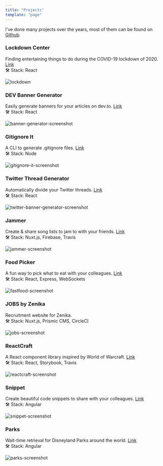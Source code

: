 ```yaml
---
title: "Projects"
template: "page"
---
```


I've done many projects over the years, most of them can be found on [Github](https://github.com/christopherkade).

### Lockdown Center

Finding entertaining things to do during the COVID-19 lockdown of 2020. [Link](https://lockdown.center/)  
🛠 Stack: React

![lockdown](https://user-images.githubusercontent.com/15229355/77642743-7217e900-6f5e-11ea-8dbe-7e4e1d0581de.PNG)

### DEV Banner Generator

Easily generate banners for your articles on dev.to. [Link](https://christopherkade.com/banner-generator)   
🛠 Stack: React

![banner-generator-screenshot](https://user-images.githubusercontent.com/15229355/60163149-47480b00-97fb-11e9-8857-60a4621fd48b.png)

### Gitignore It

A CLI to generate .gitignore files. [Link](https://www.npmjs.com/package/gitignore-it)  
🛠 Stack: Node

![gitignore-it-screenshot](https://user-images.githubusercontent.com/15229355/60163391-c9d0ca80-97fb-11e9-9301-2e5e71c6f1a3.gif)


### Twitter Thread Generator

Automatically divide your Twitter threads. [Link](https://christopherkade.com/twitter-thread-generator/)  
🛠 Stack: React

![twitter-banner-generator-screenshot](https://user-images.githubusercontent.com/15229355/60136223-e4775500-97a3-11e9-9c9b-bc63201fd601.png)

### Jammer

Create & share song lists to jam to with your friends. [Link](https://christopherkade.com/Jammer)  
🛠 Stack: Nuxt.js, Firebase, Travis

![jammer-screenshot](https://user-images.githubusercontent.com/15229355/58703497-2e3d6d00-83a9-11e9-8cb0-c51ec1302139.png)

### Food Picker

A fun way to pick what to eat with your colleagues. [Link](https://foodpicker.club/)  
🛠 Stack: React, Express, WebSockets

![fastfood-screenshot](https://user-images.githubusercontent.com/15229355/58703590-73fa3580-83a9-11e9-88a9-735c0b9878c4.png)

### JOBS by Zenika

Recruitment website for Zenika.   
🛠 Stack: Nuxt.js, Prismic CMS, CircleCI

![jobs-screenshot](https://user-images.githubusercontent.com/15229355/58704160-5f1ea180-83ab-11e9-85be-4e3d5b6a6252.png)

### ReactCraft

A React component library inspired by World of Warcraft. [Link](https://christopherkade.com/ReactCraft)  
🛠 Stack: React, Storybook, Travis

![reactcraft-screenshot](https://user-images.githubusercontent.com/15229355/58703818-3e098100-83aa-11e9-8b36-bbf7a06b0cc2.png)

### Snippet

Create beautiful code snippets to share with your colleagues. [Link](https://christopherkade.com/snippet/)  
🛠 Stack: Angular

![snippet-screenshot](https://user-images.githubusercontent.com/15229355/58703753-f84cb880-83a9-11e9-869f-983b39cdb36c.png)

### Parks

Wait-time retrieval for Disneyland Parks around the world. [Link](https://christopherkade.com/parks)  
🛠 Stack: Angular

![parks-screenshot](https://user-images.githubusercontent.com/15229355/58704067-0cdd8080-83ab-11e9-80d6-634cd11ae7fa.png)
